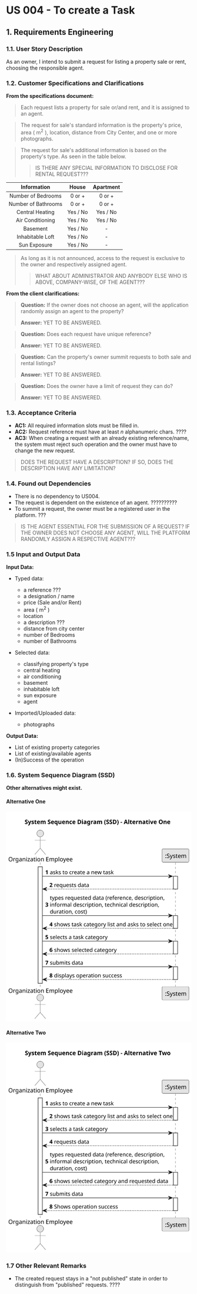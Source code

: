 # US 004 - To create a Task

## 1. Requirements Engineering

### 1.1. User Story Description

As an owner, I intend to submit a request for listing a property sale or rent,
choosing the responsible agent.

### 1.2. Customer Specifications and Clarifications

**From the specifications document:**

> Each request lists a property for sale or/and rent, and it is assigned to an agent.

> The request for sale's standard information is the property's price, area ( m<sup>2</sup> ), location, distance from City
> Center, and one or more photographs.

> The request for sale's additional information is based on the property's type. As seen in the table below.
>> IS THERE ANY SPECIAL INFORMATION TO DISCLOSE FOR RENTAL REQUEST???

|     Information     |  House   | Apartment |
|:-------------------:|:--------:|:---------:|
| Number of Bedrooms  | 0 or +   | 0 or +    |
| Number of Bathrooms |  0 or +  |  0 or +   |
|   Central Heating   | Yes / No | Yes / No  |
|  Air Conditioning   | Yes / No | Yes / No  |
|      Basement       | Yes / No |     -     |
|  Inhabitable Loft   | Yes / No |     -     |
|    Sun Exposure     | Yes / No |     -     |

> As long as it is not announced, access to the request is exclusive to the owner and respectively assigned agent.
> >WHAT ABOUT ADMINISTRATOR AND ANYBODY ELSE WHO IS ABOVE, COMPANY-WISE, OF THE AGENT???

**From the client clarifications:**

> **Question:** If the owner does not choose an agent, will the application randomly assign an agent to the property?
>
> **Answer:** YET TO BE ANSWERED.

> **Question:** Does each request have unique reference?
>
> **Answer:** YET TO BE ANSWERED.

> **Question:** Can the property's owner summit requests to both sale and rental listings?
>
> **Answer:** YET TO BE ANSWERED.

> **Question:** Does the owner have a limit of request they can do?
>
> **Answer:** YET TO BE ANSWERED.

### 1.3. Acceptance Criteria

* **AC1:** All required information slots must be filled in.
* **AC2:** Request reference must have at least *n* alphanumeric chars. ????
* **AC3:** When creating a request with an already existing reference/name, the system must reject such operation and the owner
  must have to change the new request.
>DOES THE REQUEST HAVE A DESCRIPTION? IF SO, DOES THE DESCRIPTION HAVE ANY LIMITATION?

### 1.4. Found out Dependencies

* There is no dependency to US004.
* The request is dependent on the existence of an agent. ?????????? 
* To summit a request, the owner must be a registered user in the platform. ???

> IS THE AGENT ESSENTIAL FOR THE SUBMISSION OF A REQUEST? IF THE OWNER DOES NOT CHOOSE ANY AGENT, WILL THE PLATFORM RANDOMLY ASSIGN A RESPECTIVE AGENT???

### 1.5 Input and Output Data

**Input Data:**

* Typed data:
    * a reference ???
    * a designation / name
    * price (Sale and/or Rent)
    * area ( m<sup>2</sup> )
    * location
    * a description ???
    * distance from city center
    * number of Bedrooms
    * number of Bathrooms


* Selected data:
    * classifying property's type
    * central heating
    * air conditioning
    * basement
    * inhabitable loft
    * sun exposure
    * agent


* Imported/Uploaded data:
  * photographs

**Output Data:**

* List of existing property categories
* List of existing/available agents
* (In)Success of the operation

### 1.6. System Sequence Diagram (SSD)

**Other alternatives might exist.**

#### Alternative One

![System Sequence Diagram - Alternative One](svg/us006-system-sequence-diagram-alternative-one.svg)

#### Alternative Two

![System Sequence Diagram - Alternative Two](svg/us006-system-sequence-diagram-alternative-two.svg)

### 1.7 Other Relevant Remarks

* The created request stays in a "not published" state in order to distinguish from "published" requests. ????